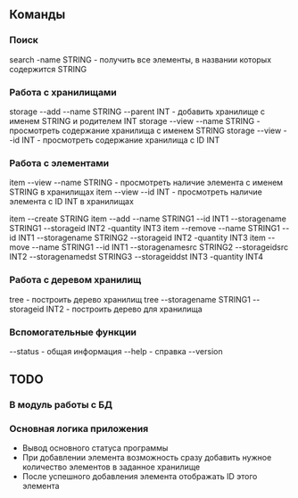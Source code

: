 ## Команды

### Поиск
search -name STRING - получить все элементы, в названии которых содержится STRING

### Работа с хранилищами
storage --add --name STRING --parent INT - добавить хранилище с именем STRING и родителем INT
storage --view --name STRING - просмотреть содержание хранилища с именем STRING
storage --view --id INT - просмотреть содержание хранилища с ID INT

### Работа с элементами
item --view --name STRING - просмотреть наличие элемента с именем STRING в хранилищах
item --view --id INT - просмотреть наличие элемента с ID INT в хранилищах

item --create STRING
item --add --name STRING1 --id INT1 --storagename STRING1 --storageid INT2 -quantity INT3
item --remove --name STRING1 --id INT1 --storagename STRING2 --storageid INT2 -quantity INT3
item --move --name STRING1 --id INT1 --storagenamesrc STRING2 --storageidsrc INT2 --storagenamedst STRING3 --storageiddst INT3 -quantity INT4

### Работа с деревом хранилищ
tree - построить дерево хранилищ
tree --storagename STRING1 --storageid INT2 - построить дерево для хранилища

### Вспомогательные функции
--status - общая информация
--help - справка
--version

## TODO

### В модуль работы с БД
 
### Основная логика приложения
 - Вывод основного статуса программы
 - При добавлении элемента возможность сразу добавить нужное количество элементов в заданное хранилище
 - После успешного добавления элемента отображать ID этого элемента